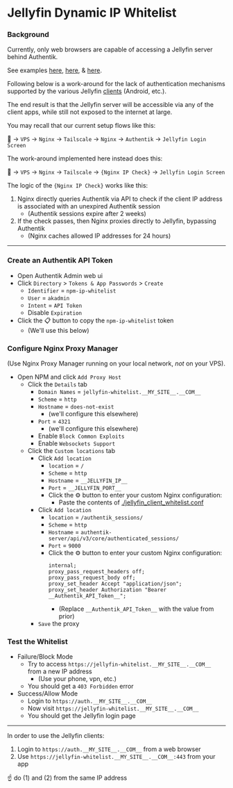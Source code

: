# Jellyfin Dynamic IP Whitelist


### Background

Currently, only web browsers are capable of accessing
a Jellyfin server behind Authentik.

See examples [here](https://github.com/jellyfin/jellyfin-android/issues/123),
[here](https://features.jellyfin.org/posts/471/header-authentication),
& [here](https://features.jellyfin.org/posts/1461/capability-to-specify-client-certificate-for-android-client).

Following below is a work-around for the lack of authentication
mechanisms supported by the various Jellyfin [clients](https://jellyfin.org/clients/)
(Android, etc.).

The end result is that the Jellyfin server will be accessible
via any of the client apps, while still not exposed to the
internet at large.


You may recall that our current setup flows like this:

👤 -> `VPS` -> `Nginx` -> `Tailscale` -> `Nginx` -> `Authentik` -> `Jellyfin Login Screen`

The work-around implemented here instead does this:

👤 -> `VPS` -> `Nginx` -> `Tailscale` -> `{Nginx IP Check}` -> `Jellyfin Login Screen`


The logic of the `{Nginx IP Check}` works like this:

1) Nginx directly queries Authentik via API to
   check if the client IP address is associated
   with an unexpired Authentik session
    * (Authentik sessions expire after 2 weeks)
1) If the check passes, then Nginx proxies
   directly to Jellyfin, bypassing Authentik
    * (Nginx caches allowed IP addresses for 24 hours)

---

### Create an Authentik API Token

* Open Authentik Admin web ui
* Click `Directory` > `Tokens & App Passwords` > `Create`
  * `Identifier` = `npm-ip-whitelist`
  * `User` = `akadmin`
  * `Intent` = `API Token`
  * Disable `Expiration`
* Click the 📋 button to copy the `npm-ip-whitelist` token
  * (We'll use this below)


### Configure Nginx Proxy Manager

(Use Nginx Proxy Manager running on your local
network, *not* on your VPS).

* Open NPM and click `Add Proxy Host`
  * Click the `Details` tab
    * `Domain Names` = `jellyfin-whitelist.__MY_SITE__.__COM__`
    * `Scheme` = `http`
    * `Hostname` = `does-not-exist`
      * (we'll configure this elsewhere)
    * `Port` = `4321`
      * (we'll configure this elsewhere)
    * Enable `Block Common Exploits`
    * Enable `Websockets Support`
  * Click the `Custom locations` tab
    * Click `Add location`
      * `location` = `/`
      * `Scheme` = `http`
      * `Hostname` = `__JELLYFIN_IP__`
      * `Port` = `__JELLYFIN_PORT__`
      * Click the ⚙️ button to enter your custom Nginx configuration:
        * Paste the contents of [./jellyfin_client_whitelist.conf](./jellyfin_client_whitelist.conf)
    * Click `Add location`
      * `location` = `/authentik_sessions/`
      * `Scheme` = `http`
      * `Hostname` = `authentik-server/api/v3/core/authenticated_sessions/`
      * `Port` = `9000`
      * Click the ⚙️ button to enter your custom Nginx configuration:
        ```nginx
        internal;
        proxy_pass_request_headers off;
        proxy_pass_request_body off;
        proxy_set_header Accept "application/json";
        proxy_set_header Authorization "Bearer __Authentik_API_Token__";
        ```
        * (Replace `__Authentik_API_Token__` with the value from prior)
    * `Save` the proxy


### Test the Whitelist

* Failure/Block Mode
  * Try to access `https://jellyfin-whitelist.__MY_SITE__.__COM__` from a new IP address
    * (Use your phone, vpn, etc.)
  * You should get a `403 Forbidden` error
* Success/Allow Mode
  * Login to `https://auth.__MY_SITE__.__COM__`
  * Now visit `https://jellyfin-whitelist.__MY_SITE__.__COM__`
  * You should get the Jellyfin login page

---

In order to use the Jellyfin clients:

1) Login to `https://auth.__MY_SITE__.__COM__` from a web browser
1) Use `https://jellyfin-whitelist.__MY_SITE__.__COM__:443` from your app

☝️ do (1) and (2) from the same IP address
